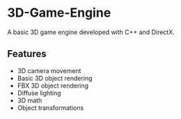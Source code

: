 # 3D-Game-Engine
A basic 3D game engine developed with C++ and DirectX.



## Features
* 3D camera movement
* Basic 3D object rendering
* FBX 3D object rendering
* Diffuse lighting
* 3D math
* Object transformations
